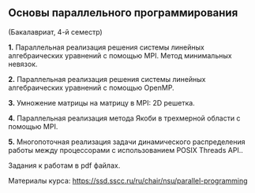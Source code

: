 ## Основы параллельного программирования
(Бакалавриат, 4-й семестр)

**1.** Параллельная реализация решения системы линейных алгебраических уравнений с помощью MPI. Метод минимальных невязок.  

**2.** Параллельная реализация решения системы линейных алгебраических уравнений с помощью OpenMP.  

**3.** Умножение матрицы на матрицу в MPI: 2D решетка.  

**4.** Параллельная реализация метода Якоби в трехмерной области с помощью MPI.  

**5.** Многопоточная реализация задачи динамического распределения работы между процессорами с использованием POSIX Threads API.. 

Задания к работам в pdf файлах. 

Материалы курса: https://ssd.sscc.ru/ru/chair/nsu/parallel-programming
